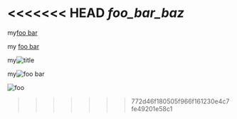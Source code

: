 <<<<<<< HEAD
_foo_bar_baz_
=======
my[foo bar](/test "title ")

my [foo bar](/test "title ")

my![](/test "title ")

my![foo bar](/test)

![foo](train.jpg)
>>>>>>> 772d46f180505f966f161230e4c7fe49201e58c1
